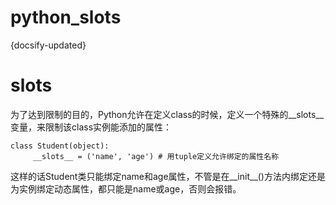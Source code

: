 # python_slots
{docsify-updated}


# __slots__
为了达到限制的目的，Python允许在定义class的时候，定义一个特殊的__slots__变量，来限制该class实例能添加的属性：
    
    class Student(object):
         __slots__ = ('name', 'age') # 用tuple定义允许绑定的属性名称
这样的话Student类只能绑定name和age属性，不管是在__init__()方法内绑定还是为实例绑定动态属性，都只能是name或age，否则会报错。